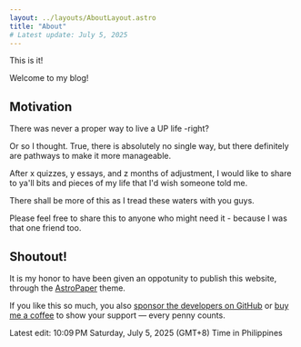 ```yaml
---
layout: ../layouts/AboutLayout.astro
title: "About"
# Latest update: July 5, 2025
---
```


This is it!

Welcome to my blog!

## Motivation

There was never a proper way to live a UP life -right?

Or so I thought. True, there is absolutely no single way, but there definitely are pathways to make it more manageable.

After x quizzes, y essays, and z months of adjustment, I would like to share to ya'll bits and pieces of my life that I'd wish someone told me.

There shall be more of this as I tread these waters with you guys.

Please feel free to share this to anyone who might need it - because I was that one friend too.

## Shoutout!

It is my honor to have been given an oppotunity to publish this website, through the [AstroPaper](https://github.com/satnaing/astro-paper) theme.

If you like this so much, you also [sponsor the developers on GitHub](https://github.com/sponsors/satnaing) or [buy me a coffee](https://buymeacoffee.com/satnaing) to show your support — every penny counts.

Latest edit: 10:09 PM Saturday, July 5, 2025 (GMT+8) Time in Philippines
